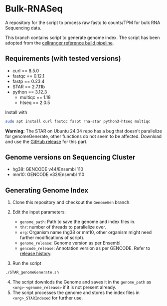 # Bulk-RNASeq
A repository for the script to process raw fastq to counts/TPM for bulk RNA Sequencing data.

This branch contains script to generate genome index. The script has been adopted from the [cellranger reference build pipeline](https://www.10xgenomics.com/support/software/cell-ranger/downloads/cr-ref-build-steps).

## Requirements (with tested versions)
- curl == 8.5.0
- fastqc == 0.12.1
- fastp == 0.23.4
- STAR == 2.7.11b
- python == 3.12.3
    - multiqc == 1.18
    - htseq == 2.0.5

Install with
```bash
sudo apt install curl fastqc faspt rna-star python3-htseq multiqc

```

**Warning:** The STAR on Ubuntu 24.04 repo has a bug that doesn't parallelize for genomeGenerate, other functions do not seem to be affected. Download and use the [GitHub release](https://github.com/alexdobin/STAR/releases/download/2.7.11b/STAR_2.7.11b.zip) for this part.


## Genome versions on Sequencing Cluster
- hg38: GENCODE v44/Ensembl 110
- mm10: GENCODE v33/Ensembl 110

## Generating Genome Index
1. Clone this repository and checkout the `GenomeGen` branch.
2. Edit the input parameters:
    - `genome_path`: Path to save the genome and index files in. 
    - `thr`: number of threads to parallelize over.
    - `org`: Organism name (hg38 or mm10, other organism might need further modifications of script).
    - `genome_release`: Genome version as per Ensembl.
    - `gencode_release`: Annotation version as per GENCODE. Refer to [release history](https://www.gencodegenes.org/human/releases.html).

3. Run the script
```bash 
./STAR_genomeGenerate.sh
```
4. The script downlods the Genome and saves it in the `genome_path` as `<org>-<genome_release>` if it is not present already.
5. The script processes the genome and stores the index files in `<org>_STARIndexed` for further use.
